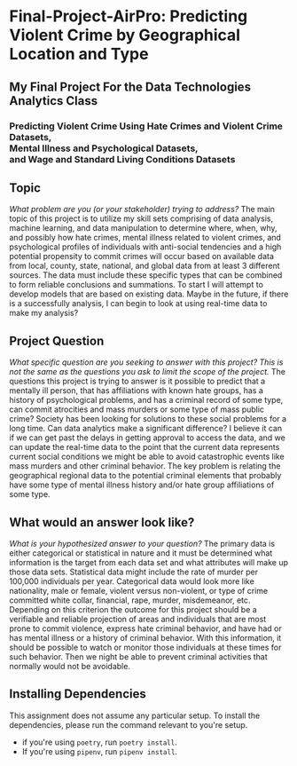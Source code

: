# Final-Project-AirPro: Predicting Violent Crime by Geographical Location and Type
## My Final Project For the Data Technologies Analytics Class 
### Predicting Violent Crime Using Hate Crimes and Violent Crime Datasets, <br> Mental Illness and Psychological Datasets, <br> and Wage and Standard Living Conditions Datasets

## Topic
*What problem are you (or your stakeholder) trying to address?*
The main topic of this project is to utilize my skill sets comprising of data analysis, machine learning, and data manipulation to determine where, when, why, and possibly how hate crimes, mental illness related to violent crimes, and psychological profiles of individuals with anti-social tendencies and a high potential propensity to commit crimes will occur based on available data from local, county, state, national, and global data from at least 3 different sources. The data must include these specific types that can be combined to form reliable conclusions and summations. To start I will attempt to develop models that are based on existing data. Maybe in the future, if there is a successfully analysis, I can begin to look at using real-time data to make my analysis?

## Project Question
*What specific question are you seeking to answer with this project?* 
*This is not the same as the questions you ask to limit the scope of the project.* 
The questions this project is trying to answer is it possible to predict that a mentally ill person, that has affiliations with known hate groups, has a history of psychological problems, and has a criminal record of some type, can commit atrocities and mass murders or some type of mass public crime? Society has been looking for solutions to these social problems for a long time. Can data analytics make a significant difference? I believe it can if we can get past the delays in getting approval to access the data, and we can update the real-time data to the point that the current data represents current social conditions we might be able to avoid catastrophic events like mass murders and other criminal behavior. The key problem is relating the geographical regional data to the potential criminal elements that probably have some type of mental illness history and/or hate group affiliations of some type.

## What would an answer look like?
*What is your hypothesized answer to your question?* 
The primary data is either categorical or statistical in nature and it must be determined what information is the target from each data set and what attributes will make up those data sets. Statistical data might include the rate of murder per 100,000 individuals per year. Categorical data would look more like nationality, male or female, violent versus non-violent, or type of crime committed white collar, financial, rape, murder, misdemeanor, etc. Depending on this criterion the outcome for this project should be a verifiable and reliable projection of areas and individuals that are most prone to commit violence, express hate criminal behavior, and have had or has mental illness or a history of criminal behavior. With this information, it should be possible to watch or monitor those individuals at these times for such behavior. Then we night be able to prevent criminal activities that normally would not be avoidable. 

## Installing Dependencies
This assignment does not assume any particular setup. To install the dependencies, please run the command relevant to you're setup.
- if you're using `poetry`, run `poetry install`.
- If you're using `pipenv`, run `pipenv install`.